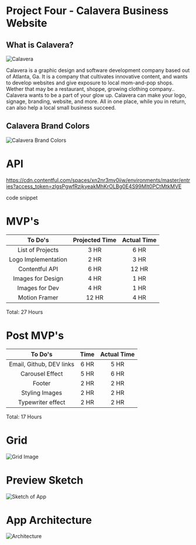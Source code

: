 # Project Four - Calavera Business Website

## What is Calavera?

![Calavera](https://i.ibb.co/wsLfJZx/Calavera-v3.png)

Calavera is a graphic design and software development company based out of Atlanta, Ga.
It is a company that cultivates innovative content, and wants to develop websites and give exposure to local
mom-and-pop shops. Wether that may be a restaurant, shoppe, growing clothing company.. Calavera wants to
be a part of your glow up.
Calavera can make your logo, signage, branding, website, and more. All in one place, while you in return, can also help a local small business succeed.

## Calavera Brand Colors

![Calavera Brand Colors](https://i.ibb.co/dKdnNDV/Screen-Shot-2020-11-19-at-2-59-36-PM.png)

# API

https://cdn.contentful.com/spaces/xn2nr3mv0iiw/environments/master/entries?access_token=zlgsPgwfRzjkyeakMhKrOLBg0E4S99Mlt0PCtMtkMVE

code snippet

# MVP's

|       To Do's       | Projected Time | Actual Time |
| :-----------------: | :------------: | :---------: |
|  List of Projects   |      3 HR      |    6 HR     |
| Logo Implementation |      2 HR      |    3 HR     |
|   Contentful API    |      6 HR      |    12 HR    |
|  Images for Design  |      4 HR      |    1 HR     |
|   Images for Dev    |      4 HR      |    1 HR     |
|    Motion Framer    |     12 HR      |    4 HR     |

Total: 27 Hours

# Post MVP's

|         To Do's          | Time  | Actual Time |
| :----------------------: | :---: | :---------: |
| Email, Github, DEV links | 6 HR  |    5 HR     |
|     Carousel Effect      | 5 HR  |    6 HR     |
|          Footer          | 2 HR  |    2 HR     |
|      Styling Images      | 2 HR  |    2 HR     |
|    Typewriter effect     | 2 HR  |    2 HR     |
  
Total: 17 Hours

# Grid

![Grid Image](https://i.ibb.co/XWY5KLZ/Screen-Shot-2020-11-19-at-12-02-12-AM.png)

# Preview Sketch

![Sketch of App](https://i.ibb.co/frqYzQv/Screen-Shot-2020-11-19-at-12-18-14-AM.png)

# App Architecture

![Architecture](https://i.ibb.co/z7rQ15V/Copy-of-React-Project-Capstone.png)

